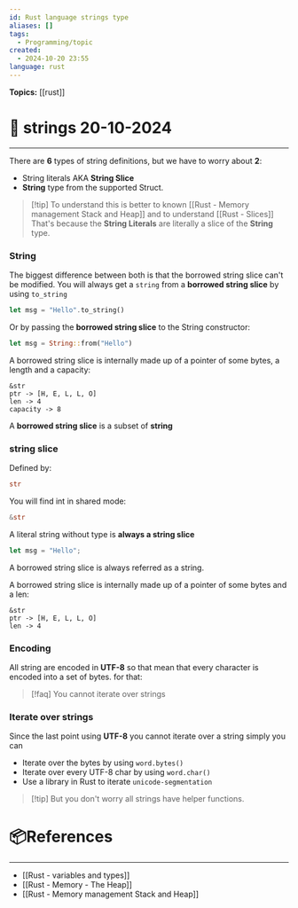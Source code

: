 ```yaml
---
id: Rust language strings type
aliases: []
tags:
  - Programming/topic
created:
  - 2024-10-20 23:55
language: rust
---
```

**Topics:** [[rust]]

# 📃 strings 20-10-2024

---

There are **6** types of string definitions, but we have to worry about **2**:
- String literals AKA **String Slice**
- **String** type from the supported Struct.

>[!tip] To understand this is better to known [[Rust - Memory management Stack and Heap]] and to understand [[Rust - Slices]]
> That's because the **String Literals** are literally a slice of the **String** type.
### String

The biggest difference between both is that the borrowed string slice can't be modified.
You will always get a `string` from a **borrowed string slice** by using `to_string`

```rust
let msg = "Hello".to_string()
```

Or by passing the **borrowed string slice** to the String constructor:

```rust
let msg = String::from("Hello")
```

A borrowed string slice is internally made up of a pointer of some bytes, a length and a capacity:

```
&str
ptr -> [H, E, L, L, O]
len -> 4
capacity -> 8
```

A **borrowed string slice** is a subset of **string**

### string slice

Defined by:

```rust
str
```

You will find int in shared mode:

```rust
&str
```

A literal string without type is **always a string slice**

```rust
let msg = "Hello";
```

A borrowed string slice is always referred as a string.

A borrowed string slice is internally made up of a pointer of some bytes and a len:

```
&str
ptr -> [H, E, L, L, O]
len -> 4
```

### Encoding

All string are encoded in **UTF-8** so that mean that every character is encoded into a set of bytes. for that:

> [!faq] You cannot iterate over strings

### Iterate over strings

Since the last point using **UTF-8** you cannot iterate over a string simply you can

- Iterate over the bytes by using `word.bytes()`
- Iterate over every UTF-8 char by using `word.char()`
- Use a library in Rust to iterate `unicode-segmentation`

> [!tip] But you don't worry all strings have helper functions.

# 📦References

---

- [[Rust - variables and types]]
- [[Rust - Memory - The Heap]]
- [[Rust - Memory management Stack and Heap]]
